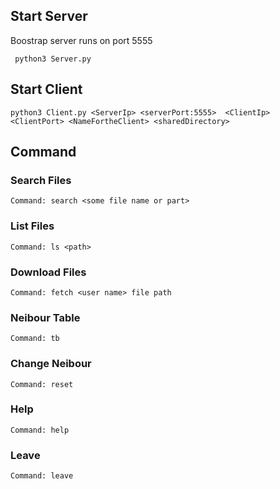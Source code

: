 ## Start Server
Boostrap server runs on port 5555
```
 python3 Server.py 

```

## Start Client
```
python3 Client.py <ServerIp> <serverPort:5555>  <ClientIp> <ClientPort> <NameFortheClient> <sharedDirectory>
```

## Command

### Search Files
```
Command: search <some file name or part>
```
### List Files
```
Command: ls <path>
```
### Download Files
```
Command: fetch <user name> file path
```
### Neibour Table
```
Command: tb
```
### Change Neibour
```
Command: reset
```
### Help
```
Command: help
```
### Leave
```
Command: leave
```